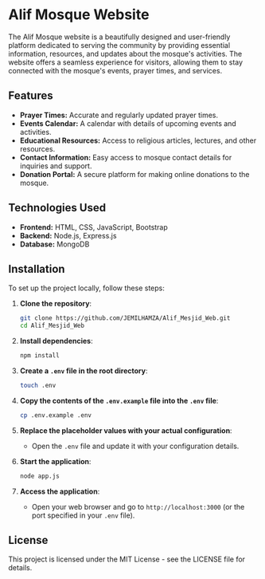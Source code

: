 
# Alif Mosque Website

The Alif Mosque website is a beautifully designed and user-friendly platform dedicated to serving the community by providing essential information, resources, and updates about the mosque's activities. The website offers a seamless experience for visitors, allowing them to stay connected with the mosque's events, prayer times, and services.

## Features
- **Prayer Times:** Accurate and regularly updated prayer times.
- **Events Calendar:** A calendar with details of upcoming events and activities.
- **Educational Resources:** Access to religious articles, lectures, and other resources.
- **Contact Information:** Easy access to mosque contact details for inquiries and support.
- **Donation Portal:** A secure platform for making online donations to the mosque.

## Technologies Used
- **Frontend:** HTML, CSS, JavaScript, Bootstrap
- **Backend:** Node.js, Express.js
- **Database:** MongoDB

## Installation
To set up the project locally, follow these steps:

1. **Clone the repository**:
   ```bash
   git clone https://github.com/JEMILHAMZA/Alif_Mesjid_Web.git
   cd Alif_Mesjid_Web
   ```

2. **Install dependencies**:
   ```bash
   npm install
   ```

3. **Create a `.env` file in the root directory**:
   ```bash
   touch .env
   ```

4. **Copy the contents of the `.env.example` file into the `.env` file**:
   ```bash
   cp .env.example .env
   ```

5. **Replace the placeholder values with your actual configuration**:
   - Open the `.env` file and update it with your configuration details.

6. **Start the application**:
   ```bash
   node app.js
   ```

7. **Access the application**:
   - Open your web browser and go to `http://localhost:3000` (or the port specified in your `.env` file).

## License
This project is licensed under the MIT License - see the LICENSE file for details.

